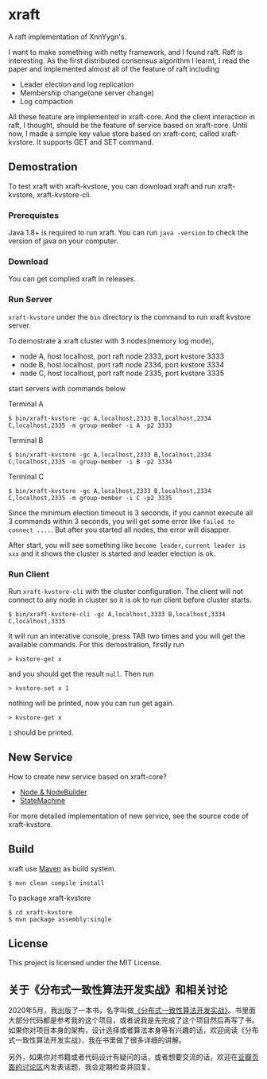 # xraft

A raft implementation of XnnYygn's.

I want to make something with netty framework, and I found raft. Raft is interesting. As the first distributed consensus algorithm I learnt, I read the paper and implemented almost all of the feature of raft including

* Leader election and log replication
* Membership change(one server change)
* Log compaction

All these feature are implemented in xraft-core. And the client interaction in raft, I thought, should be the feature of service based on xraft-core. Until now, I made a simple key value store based on xraft-core, called xraft-kvstore. It supports GET and SET command.

## Demostration

To test xraft with xraft-kvstore, you can download xraft and run xraft-kvstore, xraft-kvstore-cli.

### Prerequistes

Java 1.8+ is required to run xraft. You can run `java -version` to check the version of java on your computer.

### Download

You can get complied xraft in releases.

### Run Server

`xraft-kvstore` under the `bin` directory is the command to run xraft kvstore server.

To demostrate a xraft cluster with 3 nodes(memory log mode), 

* node A, host localhost, port raft node 2333, port kvstore 3333
* node B, host localhost, port raft node 2334, port kvstore 3334
* node C, host localhost, port raft node 2335, port kvstore 3335

start servers with commands below

Terminal A

```
$ bin/xraft-kvstore -gc A,localhost,2333 B,localhost,2334 C,localhost,2335 -m group-member -i A -p2 3333
```

Terminal B

```
$ bin/xraft-kvstore -gc A,localhost,2333 B,localhost,2334 C,localhost,2335 -m group-member -i B -p2 3334
```

Terminal C

```
$ bin/xraft-kvstore -gc A,localhost,2333 B,localhost,2334 C,localhost,2335 -m group-member -i C -p2 3335
```

Since the minimum election timeout is 3 seconds, if you cannot execute all 3 commands within 3 seconds, you will get some error like `failed to connect ....`. But after you started all nodes, the error will disapper.

After start, you will see something like `become leader`, `current leader is xxx` and it shows the cluster is started and leader election is ok.

### Run Client

Run `xraft-kvstore-cli` with the cluster configuration. The client will not connect to any node in cluster so it is ok to run client before cluster starts.

```
$ bin/xraft-kvstore-cli -gc A,localhost,3333 B,localhost,3334 C,localhost,3335
```

It will run an interative console, press TAB two times and you will get the available commands. For this demostration, firstly run 

```
> kvstore-get x
```

and you should get the result `null`. Then run

```
> kvstore-set x 1
```

nothing will be printed, now you can run get again.

```
> kvstore-get x
```

`1` should be printed.

## New Service

How to create new service based on xraft-core?

* [Node & NodeBuilder](https://github.com/xnnyygn/xraft/wiki/Node-&-NodeBuilder)
* [StateMachine](https://github.com/xnnyygn/xraft/wiki/StateMachine)

For more detailed implementation of new service, see the source code of xraft-kvstore.

## Build

xraft use [Maven](https://maven.apache.org/) as build system.

```
$ mvn clean compile install
```

To package xraft-kvstore

```
$ cd xraft-kvstore
$ mvn package assembly:single
```

## License

This project is licensed under the MIT License.

## 关于《分布式一致性算法开发实战》和相关讨论

2020年5月，我出版了一本书，名字叫做[《分布式一致性算法开发实战》](https://book.douban.com/subject/35051108/)。书里面大部分代码都是参考我的这个项目，或者说我是先完成了这个项目然后再写了书。如果你对项目本身的架构，设计选择或者算法本身等有兴趣的话，欢迎阅读《分布式一致性算法开发实战》，我在书里做了很多详细的讲解。

另外，如果你对书籍或者代码设计有疑问的话，或者想要交流的话，欢迎在[豆瓣页面的讨论区](https://book.douban.com/subject/35051108/)内发表话题，我会定期检查并回复。
